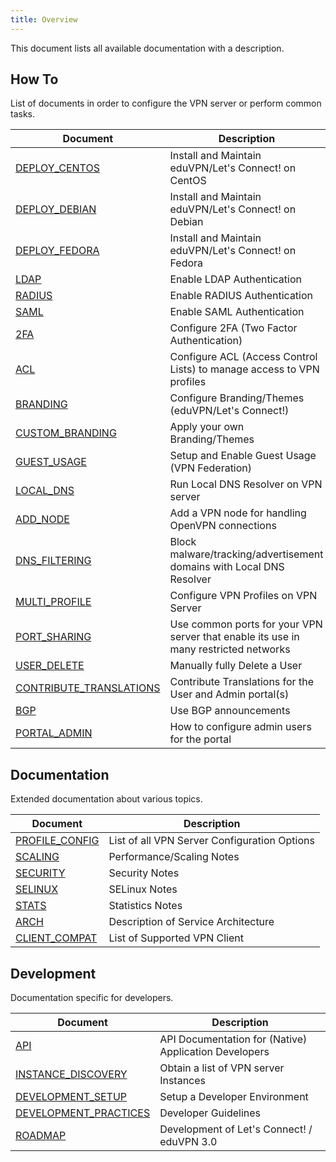 ```yaml
---
title: Overview
---
```


This document lists all available documentation with a description.

## How To

List of documents in order to configure the VPN server or perform common tasks.

| Document                                              | Description                      |
| ----------------------------------------------------- | -------------------------------- |
| [DEPLOY_CENTOS](DEPLOY_CENTOS.md)                     | Install and Maintain eduVPN/Let's Connect! on CentOS |
| [DEPLOY_DEBIAN](DEPLOY_DEBIAN.md)                     | Install and Maintain eduVPN/Let's Connect! on Debian |
| [DEPLOY_FEDORA](DEPLOY_FEDORA.md)                     | Install and Maintain eduVPN/Let's Connect! on Fedora |
| [LDAP](LDAP.md)                                       | Enable LDAP Authentication |
| [RADIUS](RADIUS.md)                                   | Enable RADIUS Authentication |
| [SAML](SAML.md)                                       | Enable SAML Authentication |
| [2FA](2FA.md)                                         | Configure 2FA (Two Factor Authentication) |
| [ACL](ACL.md)                                         | Configure ACL (Access Control Lists) to manage access to VPN profiles |
| [BRANDING](BRANDING.md)                               | Configure Branding/Themes (eduVPN/Let's Connect!) |
| [CUSTOM_BRANDING](CUSTOM_BRANDING.md)                 | Apply your own Branding/Themes |
| [GUEST_USAGE](GUEST_USAGE.md)                         | Setup and Enable Guest Usage (VPN Federation) |
| [LOCAL_DNS](LOCAL_DNS.md)                             | Run Local DNS Resolver on VPN server |
| [ADD_NODE](ADD_NODE.md)                               | Add a VPN node for handling OpenVPN connections |
| [DNS_FILTERING](DNS_FILTERING.md)                     | Block malware/tracking/advertisement domains with Local DNS Resolver |
| [MULTI_PROFILE](MULTI_PROFILE.md)                     | Configure VPN Profiles on VPN Server|
| [PORT_SHARING](PORT_SHARING.md)                       | Use common ports for your VPN server that enable its use in many restricted networks |
| [USER_DELETE](USER_DELETE.md)                         | Manually fully Delete a User | 
| [CONTRIBUTE_TRANSLATIONS](CONTRIBUTE_TRANSLATIONS.md) | Contribute Translations for the User and Admin portal(s) |
| [BGP](BGP.md)                                         | Use BGP announcements |
| [PORTAL_ADMIN](PORTAL_ADMIN.md)                       | How to configure admin users for the portal |

## Documentation

Extended documentation about various topics.

| Document                                              | Description                      |
| ----------------------------------------------------- | -------------------------------- |
| [PROFILE_CONFIG](PROFILE_CONFIG.md)                   | List of all VPN Server Configuration Options |
| [SCALING](SCALING.md)                                 | Performance/Scaling Notes |
| [SECURITY](SECURITY.md)                               | Security Notes |
| [SELINUX](SELINUX.md)                                 | SELinux Notes |
| [STATS](STATS.md)                                     | Statistics Notes |
| [ARCH](ARCH.md)                                       | Description of Service Architecture |
| [CLIENT_COMPAT](CLIENT_COMPAT.md)                     | List of Supported VPN Client |

## Development

Documentation specific for developers.

| Document                                              | Description                      |
| ----------------------------------------------------- | -------------------------------- |
| [API](API.md)                                         | API Documentation for (Native) Application Developers |
| [INSTANCE_DISCOVERY](INSTANCE_DISCOVERY.md)           | Obtain a list of VPN server Instances |
| [DEVELOPMENT_SETUP](DEVELOPMENT_SETUP.md)             | Setup a Developer Environment |
| [DEVELOPMENT_PRACTICES](DEVELOPMENT_PRACTICES.md)     | Developer Guidelines |
| [ROADMAP](ROADMAP.md)                                 | Development of Let's Connect! / eduVPN 3.0 |